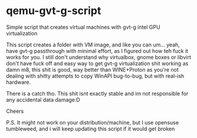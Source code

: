 # qemu-gvt-g-script
Simple script that creates virtual machines with gvt-g intel GPU virtualization


This script creates a folder with VM image, and like you can um... yeah, have gvt-g passthrough with minimal effort, as I figured out how teh fuck it works for you. 
I still don't understand why virtualbox, gnome boxes or libvirt don't have fuck off and easy way to get gvt-g virtualization shit working as damn m8, this shit is good, way better than WINE+Proton as you're not dealing with shitty attempts to copy WinAPI bug-to-bug, but with real-ish hardware.

There is a catch tho. This shit isnt exactly stable and im not responsible for any accidental data damage:D

Cheers

P.S. It might not work on your distribution/machine, but I use opensuse tumbleweed, and i will keep updating this script if it would get broken
